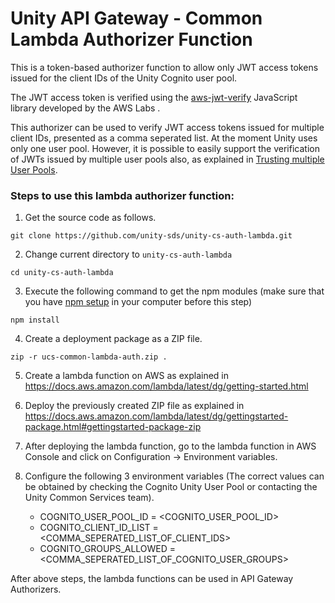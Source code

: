 # Unity API Gateway - Common Lambda Authorizer Function

This is a token-based authorizer function to allow only JWT access tokens issued for the client IDs of the Unity Cognito 
user pool.

The JWT access token is verified using the [aws-jwt-verify](https://github.com/awslabs/aws-jwt-verify) JavaScript library developed by the AWS Labs .

This authorizer can be used to verify JWT access tokens issued for multiple client IDs, presented as a 
comma seperated list. At the moment Unity uses only one user pool. However, it is possible to easily support 
the verification of JWTs issued by multiple user pools also, as explained in [Trusting multiple User Pools](https://github.com/awslabs/aws-jwt-verify#trusting-multiple-user-pools).

### Steps to use this lambda authorizer function:

1. Get the source code as follows.
```shell
git clone https://github.com/unity-sds/unity-cs-auth-lambda.git
```

2. Change current directory to `unity-cs-auth-lambda`

```shell
cd unity-cs-auth-lambda
```

3. Execute the following command to get the npm modules (make sure that you have [npm setup](https://docs.npmjs.com/downloading-and-installing-node-js-and-npm) in your computer before this step)

```shell
npm install
```

4. Create a deployment package as a ZIP file.

```shell
zip -r ucs-common-lambda-auth.zip .
```

5. Create a lambda function on AWS as explained in https://docs.aws.amazon.com/lambda/latest/dg/getting-started.html

6. Deploy the previously created ZIP file as explained in https://docs.aws.amazon.com/lambda/latest/dg/gettingstarted-package.html#gettingstarted-package-zip 

7. After deploying the lambda function, go to the lambda function in AWS Console and  click on Configuration -> Environment variables.

8. Configure the following 3 environment variables (The correct values can be obtained by checking the Cognito Unity 
 User Pool or contacting the Unity Common Services team).
   * COGNITO_USER_POOL_ID = <COGNITO_USER_POOL_ID>
   * COGNITO_CLIENT_ID_LIST = <COMMA_SEPERATED_LIST_OF_CLIENT_IDS>
   * COGNITO_GROUPS_ALLOWED = <COMMA_SEPERATED_LIST_OF_COGNITO_USER_GROUPS>

After above steps, the lambda functions can be used in API Gateway Authorizers.
